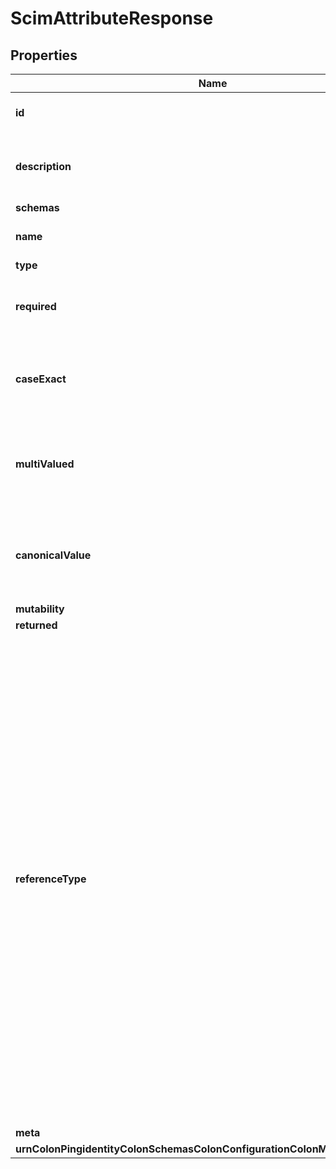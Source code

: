 

# ScimAttributeResponse


## Properties

| Name | Type | Description | Notes |
|------------ | ------------- | ------------- | -------------|
|**id** | **String** | Name of the SCIM Attribute |  |
|**description** | **String** | A description for this SCIM Attribute |  [optional] |
|**schemas** | **List&lt;EnumscimAttributeSchemaUrn&gt;** |  |  [optional] |
|**name** | **String** | The name of the attribute. |  |
|**type** | **EnumscimAttributeTypeProp** |  |  |
|**required** | **Boolean** | Specifies whether this attribute is required. |  |
|**caseExact** | **Boolean** | Specifies whether the attribute values are case sensitive. |  |
|**multiValued** | **Boolean** | Specifies whether this attribute may have multiple values. |  |
|**canonicalValue** | **List&lt;String&gt;** | Specifies the suggested canonical type values for the attribute. |  [optional] |
|**mutability** | **EnumscimAttributeMutabilityProp** |  |  |
|**returned** | **EnumscimAttributeReturnedProp** |  |  |
|**referenceType** | **List&lt;String&gt;** | Specifies the SCIM resource types that may be referenced. This property is only applicable for attributes that are of type &#39;reference&#39;. Valid values are: A SCIM resource type (e.g., &#39;User&#39; or &#39;Group&#39;), &#39;external&#39; - indicating the resource is an external resource (e.g., such as a photo), or &#39;uri&#39; - indicating that the reference is to a service endpoint or an identifier (such as a schema urn). |  [optional] |
|**meta** | [**MetaMeta**](MetaMeta.md) |  |  [optional] |
|**urnColonPingidentityColonSchemasColonConfigurationColonMessagesColon20** | [**MetaUrnPingidentitySchemasConfigurationMessages20**](MetaUrnPingidentitySchemasConfigurationMessages20.md) |  |  [optional] |



